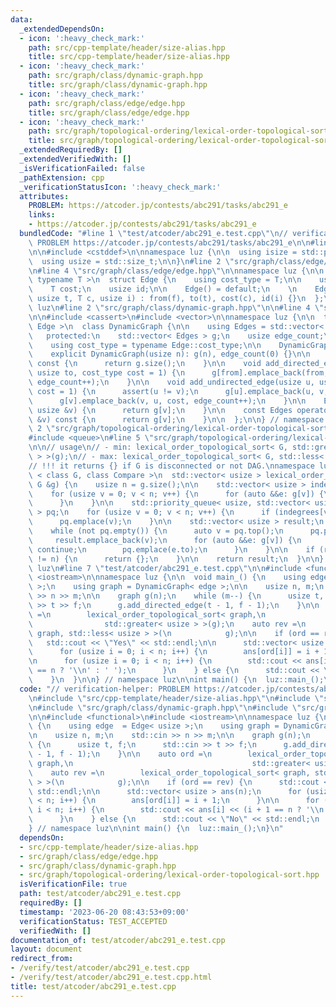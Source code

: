 ```yaml
---
data:
  _extendedDependsOn:
  - icon: ':heavy_check_mark:'
    path: src/cpp-template/header/size-alias.hpp
    title: src/cpp-template/header/size-alias.hpp
  - icon: ':heavy_check_mark:'
    path: src/graph/class/dynamic-graph.hpp
    title: src/graph/class/dynamic-graph.hpp
  - icon: ':heavy_check_mark:'
    path: src/graph/class/edge/edge.hpp
    title: src/graph/class/edge/edge.hpp
  - icon: ':heavy_check_mark:'
    path: src/graph/topological-ordering/lexical-order-topological-sort.hpp
    title: src/graph/topological-ordering/lexical-order-topological-sort.hpp
  _extendedRequiredBy: []
  _extendedVerifiedWith: []
  _isVerificationFailed: false
  _pathExtension: cpp
  _verificationStatusIcon: ':heavy_check_mark:'
  attributes:
    PROBLEM: https://atcoder.jp/contests/abc291/tasks/abc291_e
    links:
    - https://atcoder.jp/contests/abc291/tasks/abc291_e
  bundledCode: "#line 1 \"test/atcoder/abc291_e.test.cpp\"\n// verification-helper:\
    \ PROBLEM https://atcoder.jp/contests/abc291/tasks/abc291_e\n\n#line 2 \"src/cpp-template/header/size-alias.hpp\"\
    \n\n#include <cstddef>\n\nnamespace luz {\n\n  using isize = std::ptrdiff_t;\n\
    \  using usize = std::size_t;\n\n}\n#line 2 \"src/graph/class/edge/edge.hpp\"\n\
    \n#line 4 \"src/graph/class/edge/edge.hpp\"\n\nnamespace luz {\n\n  template <\
    \ typename T >\n  struct Edge {\n    using cost_type = T;\n\n    usize from, to;\n\
    \    T cost;\n    usize id;\n\n    Edge() = default;\n    \n    Edge(usize f,\
    \ usize t, T c, usize i) : from(f), to(t), cost(c), id(i) {}\n  };\n\n} // namespace\
    \ luz\n#line 2 \"src/graph/class/dynamic-graph.hpp\"\n\n#line 4 \"src/graph/class/dynamic-graph.hpp\"\
    \n\n#include <cassert>\n#include <vector>\n\nnamespace luz {\n\n  template < typename\
    \ Edge >\n  class DynamicGraph {\n\n    using Edges = std::vector< Edge >;\n\n\
    \   protected:\n    std::vector< Edges > g;\n    usize edge_count;\n\n   public:\n\
    \    using cost_type = typename Edge::cost_type;\n\n    DynamicGraph() = default;\n\
    \    explicit DynamicGraph(usize n): g(n), edge_count(0) {}\n\n    usize size()\
    \ const {\n      return g.size();\n    }\n\n    void add_directed_edge(usize from,\
    \ usize to, cost_type cost = 1) {\n      g[from].emplace_back(from, to, cost,\
    \ edge_count++);\n    }\n\n    void add_undirected_edge(usize u, usize v, cost_type\
    \ cost = 1) {\n      assert(u != v);\n      g[u].emplace_back(u, v, cost, edge_count);\n\
    \      g[v].emplace_back(v, u, cost, edge_count++);\n    }\n\n    Edges operator[](const\
    \ usize &v) {\n      return g[v];\n    }\n\n    const Edges operator[](const usize\
    \ &v) const {\n      return g[v];\n    }\n\n  };\n\n} // namespace luz\n#line\
    \ 2 \"src/graph/topological-ordering/lexical-order-topological-sort.hpp\"\n\n\
    #include <queue>\n#line 5 \"src/graph/topological-ordering/lexical-order-topological-sort.hpp\"\
    \n\n// usage\n// - min: lexical_order_topological_sort< G, std::greater< usize\
    \ > >(g);\n// - max: lexical_order_topological_sort< G, std::less< usize > >(g);\n\
    // !!! it returns {} if G is disconnected or not DAG.\nnamespace luz {\n\n  template\
    \ < class G, class Compare >\n  std::vector< usize > lexical_order_topological_sort(const\
    \ G &g) {\n    usize n = g.size();\n\n    std::vector< usize > indegrees(n);\n\
    \    for (usize v = 0; v < n; v++) {\n      for (auto &&e: g[v]) {\n        indegrees[e.to]++;\n\
    \      }\n    }\n\n    std::priority_queue< usize, std::vector< usize >, Compare\
    \ > pq;\n    for (usize v = 0; v < n; v++) {\n      if (indegrees[v]) continue;\n\
    \      pq.emplace(v);\n    }\n\n    std::vector< usize > result;\n    result.reserve(n);\n\
    \    while (not pq.empty()) {\n      auto v = pq.top();\n      pq.pop();\n\n \
    \     result.emplace_back(v);\n      for (auto &&e: g[v]) {\n        if (--indegrees[e.to])\
    \ continue;\n        pq.emplace(e.to);\n      }\n    }\n\n    if (result.size()\
    \ != n) {\n      return {};\n    }\n\n    return result;\n  }\n\n} // namespace\
    \ luz\n#line 7 \"test/atcoder/abc291_e.test.cpp\"\n\n#include <functional>\n#include\
    \ <iostream>\n\nnamespace luz {\n\n  void main_() {\n    using edge  = Edge< usize\
    \ >;\n    using graph = DynamicGraph< edge >;\n\n    usize n, m;\n    std::cin\
    \ >> n >> m;\n\n    graph g(n);\n    while (m--) {\n      usize t, f;\n      std::cin\
    \ >> t >> f;\n      g.add_directed_edge(t - 1, f - 1);\n    }\n\n    auto ord\
    \ =\n        lexical_order_topological_sort< graph,\n                        \
    \                std::greater< usize > >(g);\n    auto rev =\n        lexical_order_topological_sort<\
    \ graph, std::less< usize > >(\n            g);\n\n    if (ord == rev) {\n   \
    \   std::cout << \"Yes\" << std::endl;\n\n      std::vector< usize > ans(n);\n\
    \      for (usize i = 0; i < n; i++) {\n        ans[ord[i]] = i + 1;\n      }\n\
    \n      for (usize i = 0; i < n; i++) {\n        std::cout << ans[i] << (i + 1\
    \ == n ? '\\n' : ' ');\n      }\n    } else {\n      std::cout << \"No\" << std::endl;\n\
    \    }\n  }\n\n} // namespace luz\n\nint main() {\n  luz::main_();\n}\n"
  code: "// verification-helper: PROBLEM https://atcoder.jp/contests/abc291/tasks/abc291_e\n\
    \n#include \"src/cpp-template/header/size-alias.hpp\"\n#include \"src/graph/class/edge/edge.hpp\"\
    \n#include \"src/graph/class/dynamic-graph.hpp\"\n#include \"src/graph/topological-ordering/lexical-order-topological-sort.hpp\"\
    \n\n#include <functional>\n#include <iostream>\n\nnamespace luz {\n\n  void main_()\
    \ {\n    using edge  = Edge< usize >;\n    using graph = DynamicGraph< edge >;\n\
    \n    usize n, m;\n    std::cin >> n >> m;\n\n    graph g(n);\n    while (m--)\
    \ {\n      usize t, f;\n      std::cin >> t >> f;\n      g.add_directed_edge(t\
    \ - 1, f - 1);\n    }\n\n    auto ord =\n        lexical_order_topological_sort<\
    \ graph,\n                                        std::greater< usize > >(g);\n\
    \    auto rev =\n        lexical_order_topological_sort< graph, std::less< usize\
    \ > >(\n            g);\n\n    if (ord == rev) {\n      std::cout << \"Yes\" <<\
    \ std::endl;\n\n      std::vector< usize > ans(n);\n      for (usize i = 0; i\
    \ < n; i++) {\n        ans[ord[i]] = i + 1;\n      }\n\n      for (usize i = 0;\
    \ i < n; i++) {\n        std::cout << ans[i] << (i + 1 == n ? '\\n' : ' ');\n\
    \      }\n    } else {\n      std::cout << \"No\" << std::endl;\n    }\n  }\n\n\
    } // namespace luz\n\nint main() {\n  luz::main_();\n}\n"
  dependsOn:
  - src/cpp-template/header/size-alias.hpp
  - src/graph/class/edge/edge.hpp
  - src/graph/class/dynamic-graph.hpp
  - src/graph/topological-ordering/lexical-order-topological-sort.hpp
  isVerificationFile: true
  path: test/atcoder/abc291_e.test.cpp
  requiredBy: []
  timestamp: '2023-06-20 08:43:53+09:00'
  verificationStatus: TEST_ACCEPTED
  verifiedWith: []
documentation_of: test/atcoder/abc291_e.test.cpp
layout: document
redirect_from:
- /verify/test/atcoder/abc291_e.test.cpp
- /verify/test/atcoder/abc291_e.test.cpp.html
title: test/atcoder/abc291_e.test.cpp
---
```

